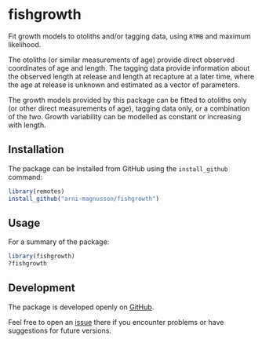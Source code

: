 # fishgrowth

Fit growth models to otoliths and/or tagging data, using `RTMB` and maximum
likelihood.

The otoliths (or similar measurements of age) provide direct observed
coordinates of age and length. The tagging data provide information about the
observed length at release and length at recapture at a later time, where the
age at release is unknown and estimated as a vector of parameters.

The growth models provided by this package can be fitted to otoliths only (or
other direct measurements of age), tagging data only, or a combination of the
two. Growth variability can be modelled as constant or increasing with length.

## Installation

The package can be installed from GitHub using the `install_github` command:

```R
library(remotes)
install_github("arni-magnusson/fishgrowth")
```

## Usage

For a summary of the package:

```R
library(fishgrowth)
?fishgrowth
```

## Development

The package is developed openly on
[GitHub](https://github.com/arni-magnusson/fishgrowth).

Feel free to open an
[issue](https://github.com/arni-magnusson/fishgrowth/issues) there if you
encounter problems or have suggestions for future versions.

